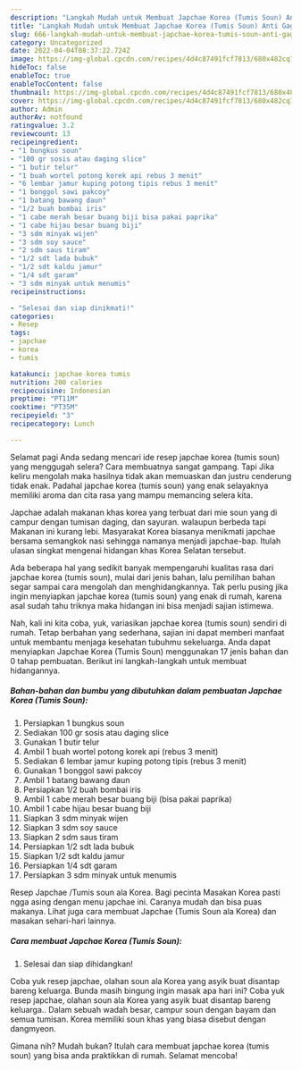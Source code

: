 ```yaml
---
description: "Langkah Mudah untuk Membuat Japchae Korea (Tumis Soun) Anti Gagal"
title: "Langkah Mudah untuk Membuat Japchae Korea (Tumis Soun) Anti Gagal"
slug: 666-langkah-mudah-untuk-membuat-japchae-korea-tumis-soun-anti-gagal
category: Uncategorized
date: 2022-04-04T08:37:22.724Z
image: https://img-global.cpcdn.com/recipes/4d4c87491fcf7813/680x482cq70/japchae-korea-tumis-soun-foto-resep-utama.jpg
hideToc: false
enableToc: true
enableTocContent: false
thumbnail: https://img-global.cpcdn.com/recipes/4d4c87491fcf7813/680x482cq70/japchae-korea-tumis-soun-foto-resep-utama.jpg
cover: https://img-global.cpcdn.com/recipes/4d4c87491fcf7813/680x482cq70/japchae-korea-tumis-soun-foto-resep-utama.jpg
author: Admin
authorAv: notfound
ratingvalue: 3.2
reviewcount: 13
recipeingredient:
- "1 bungkus soun"
- "100 gr sosis atau daging slice"
- "1 butir telur"
- "1 buah wortel potong korek api rebus 3 menit"
- "6 lembar jamur kuping potong tipis rebus 3 menit"
- "1 bonggol sawi pakcoy"
- "1 batang bawang daun"
- "1/2 buah bombai iris"
- "1 cabe merah besar buang biji bisa pakai paprika"
- "1 cabe hijau besar buang biji"
- "3 sdm minyak wijen"
- "3 sdm soy sauce"
- "2 sdm saus tiram"
- "1/2 sdt lada bubuk"
- "1/2 sdt kaldu jamur"
- "1/4 sdt garam"
- "3 sdm minyak untuk menumis"
recipeinstructions:

- "Selesai dan siap dinikmati!"
categories:
- Resep
tags:
- japchae
- korea
- tumis

katakunci: japchae korea tumis 
nutrition: 200 calories
recipecuisine: Indonesian
preptime: "PT11M"
cooktime: "PT35M"
recipeyield: "3"
recipecategory: Lunch

---
```



Selamat pagi Anda sedang mencari ide resep japchae korea (tumis soun) yang menggugah selera? Cara membuatnya sangat gampang. Tapi Jika keliru mengolah maka hasilnya tidak akan memuaskan dan justru cenderung tidak enak. Padahal japchae korea (tumis soun) yang enak selayaknya memiliki aroma dan cita rasa yang mampu memancing selera kita.


Japchae adalah makanan khas korea yang terbuat dari mie soun yang di campur dengan tumisan daging, dan sayuran. walaupun berbeda tapi Makanan ini kurang lebi. Masyarakat Korea biasanya menikmati japchae bersama semangkok nasi sehingga namanya menjadi japchae-bap. Itulah ulasan singkat mengenai hidangan khas Korea Selatan tersebut.

Ada beberapa hal yang sedikit banyak mempengaruhi kualitas rasa dari japchae korea (tumis soun), mulai dari jenis bahan, lalu pemilihan bahan segar sampai cara mengolah dan menghidangkannya. Tak perlu pusing jika ingin menyiapkan japchae korea (tumis soun) yang enak di rumah, karena asal sudah tahu triknya maka hidangan ini bisa menjadi sajian istimewa.


Nah, kali ini kita coba, yuk, variasikan japchae korea (tumis soun) sendiri di rumah. Tetap berbahan yang sederhana, sajian ini dapat memberi manfaat untuk membantu menjaga kesehatan tubuhmu sekeluarga. Anda dapat menyiapkan Japchae Korea (Tumis Soun) menggunakan 17 jenis bahan dan 0 tahap pembuatan. Berikut ini langkah-langkah untuk membuat hidangannya.

<!--inarticleads1-->

##### Bahan-bahan dan bumbu yang dibutuhkan dalam pembuatan Japchae Korea (Tumis Soun):

1. Persiapkan 1 bungkus soun
1. Sediakan 100 gr sosis atau daging slice
1. Gunakan 1 butir telur
1. Ambil 1 buah wortel potong korek api (rebus 3 menit)
1. Sediakan 6 lembar jamur kuping potong tipis (rebus 3 menit)
1. Gunakan 1 bonggol sawi pakcoy
1. Ambil 1 batang bawang daun
1. Persiapkan 1/2 buah bombai iris
1. Ambil 1 cabe merah besar buang biji (bisa pakai paprika)
1. Ambil 1 cabe hijau besar buang biji
1. Siapkan 3 sdm minyak wijen
1. Siapkan 3 sdm soy sauce
1. Siapkan 2 sdm saus tiram
1. Persiapkan 1/2 sdt lada bubuk
1. Siapkan 1/2 sdt kaldu jamur
1. Persiapkan 1/4 sdt garam
1. Persiapkan 3 sdm minyak untuk menumis


Resep Japchae /Tumis soun ala Korea. Bagi pecinta Masakan Korea pasti ngga asing dengan menu japchae ini. Caranya mudah dan bisa puas makanya. Lihat juga cara membuat Japchae (Tumis Soun ala Korea) dan masakan sehari-hari lainnya. 

<!--inarticleads2-->

##### Cara membuat Japchae Korea (Tumis Soun):


1. Selesai dan siap dihidangkan!

Coba yuk resep japchae, olahan soun ala Korea yang asyik buat disantap bareng keluarga. Bunda masih bingung ingin masak apa hari ini? Coba yuk resep japchae, olahan soun ala Korea yang asyik buat disantap bareng keluarga.. Dalam sebuah wadah besar, campur soun dengan bayam dan semua tumisan. Korea memiliki soun khas yang biasa disebut dengan dangmyeon. 

Gimana nih? Mudah bukan? Itulah cara membuat japchae korea (tumis soun) yang bisa anda praktikkan di rumah. Selamat mencoba!
